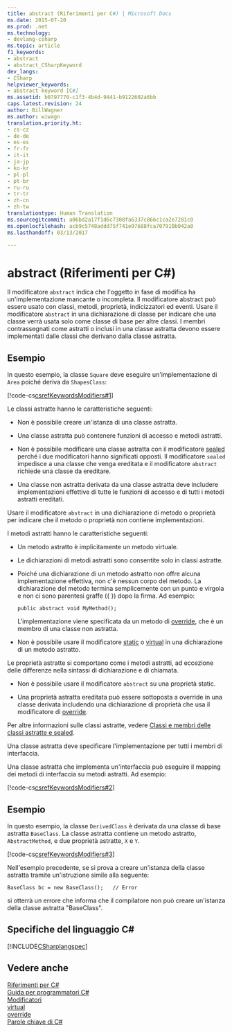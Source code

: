 ```yaml
---
title: abstract (Riferimenti per C#) | Microsoft Docs
ms.date: 2015-07-20
ms.prod: .net
ms.technology:
- devlang-csharp
ms.topic: article
f1_keywords:
- abstract
- abstract_CSharpKeyword
dev_langs:
- CSharp
helpviewer_keywords:
- abstract keyword [C#]
ms.assetid: b0797770-c1f3-4b4d-9441-b9122602a6bb
caps.latest.revision: 24
author: BillWagner
ms.author: wiwagn
translation.priority.ht:
- cs-cz
- de-de
- es-es
- fr-fr
- it-it
- ja-jp
- ko-kr
- pl-pl
- pt-br
- ru-ru
- tr-tr
- zh-cn
- zh-tw
translationtype: Human Translation
ms.sourcegitcommit: a06bd2a17f1d6c7308fa6337c866c1ca2e7281c0
ms.openlocfilehash: acb9c5748addd75f741e97688fca707910b042a0
ms.lasthandoff: 03/13/2017

---
```

# <a name="abstract-c-reference"></a>abstract (Riferimenti per C#)
Il modificatore `abstract` indica che l'oggetto in fase di modifica ha un'implementazione mancante o incompleta. Il modificatore abstract può essere usato con classi, metodi, proprietà, indicizzatori ed eventi. Usare il modificatore `abstract` in una dichiarazione di classe per indicare che una classe verrà usata solo come classe di base per altre classi. I membri contrassegnati come astratti o inclusi in una classe astratta devono essere implementati dalle classi che derivano dalla classe astratta.  
  
## <a name="example"></a>Esempio  
 In questo esempio, la classe `Square` deve eseguire un'implementazione di `Area` poiché deriva da `ShapesClass`:  
  
 [!code-cs[csrefKeywordsModifiers#1](../../../csharp/language-reference/keywords/codesnippet/CSharp/abstract_1.cs)]  
  
 Le classi astratte hanno le caratteristiche seguenti:  
  
-   Non è possibile creare un'istanza di una classe astratta.  
  
-   Una classe astratta può contenere funzioni di accesso e metodi astratti.  
  
-   Non è possibile modificare una classe astratta con il modificatore [sealed](../../../csharp/language-reference/keywords/sealed.md) perché i due modificatori hanno significati opposti. Il modificatore `sealed` impedisce a una classe che venga ereditata e il modificatore `abstract` richiede una classe da ereditare.  
  
-   Una classe non astratta derivata da una classe astratta deve includere implementazioni effettive di tutte le funzioni di accesso e di tutti i metodi astratti ereditati.  
  
 Usare il modificatore `abstract` in una dichiarazione di metodo o proprietà per indicare che il metodo o proprietà non contiene implementazioni.  
  
 I metodi astratti hanno le caratteristiche seguenti:  
  
-   Un metodo astratto è implicitamente un metodo virtuale.  
  
-   Le dichiarazioni di metodi astratti sono consentite solo in classi astratte.  
  
-   Poiché una dichiarazione di un metodo astratto non offre alcuna implementazione effettiva, non c'è nessun corpo del metodo. La dichiarazione del metodo termina semplicemente con un punto e virgola e non ci sono parentesi graffe ({ }) dopo la firma. Ad esempio:  
  
    ```  
    public abstract void MyMethod();  
    ```  
  
     L'implementazione viene specificata da un metodo di [override](../../../csharp/language-reference/keywords/override.md), che è un membro di una classe non astratta.  
  
-   Non è possibile usare il modificatore [static](../../../csharp/language-reference/keywords/static.md) o [virtual](../../../csharp/language-reference/keywords/virtual.md) in una dichiarazione di un metodo astratto.  
  
 Le proprietà astratte si comportano come i metodi astratti, ad eccezione delle differenze nella sintassi di dichiarazione e di chiamata.  
  
-   Non è possibile usare il modificatore `abstract` su una proprietà static.  
  
-   Una proprietà astratta ereditata può essere sottoposta a override in una classe derivata includendo una dichiarazione di proprietà che usa il modificatore di [override](../../../csharp/language-reference/keywords/override.md).  
  
 Per altre informazioni sulle classi astratte, vedere [Classi e membri delle classi astratte e sealed](../../../csharp/programming-guide/classes-and-structs/abstract-and-sealed-classes-and-class-members.md).  
  
 Una classe astratta deve specificare l'implementazione per tutti i membri di interfaccia.  
  
 Una classe astratta che implementa un'interfaccia può eseguire il mapping dei metodi di interfaccia su metodi astratti. Ad esempio:  
  
 [!code-cs[csrefKeywordsModifiers#2](../../../csharp/language-reference/keywords/codesnippet/CSharp/abstract_2.cs)]  
  
## <a name="example"></a>Esempio  
 In questo esempio, la classe `DerivedClass` è derivata da una classe di base astratta `BaseClass`. La classe astratta contiene un metodo astratto, `AbstractMethod`, e due proprietà astratte, `X` e `Y`.  
  
 [!code-cs[csrefKeywordsModifiers#3](../../../csharp/language-reference/keywords/codesnippet/CSharp/abstract_3.cs)]  
  
 Nell'esempio precedente, se si prova a creare un'istanza della classe astratta tramite un'istruzione simile alla seguente:  
  
```  
BaseClass bc = new BaseClass();   // Error  
```  
  
 si otterrà un errore che informa che il compilatore non può creare un'istanza della classe astratta "BaseClass".  
  
## <a name="c-language-specification"></a>Specifiche del linguaggio C#  
 [!INCLUDE[CSharplangspec](../../../csharp/language-reference/keywords/includes/csharplangspec_md.md)]  
  
## <a name="see-also"></a>Vedere anche  
 [Riferimenti per C#](../../../csharp/language-reference/index.md)   
 [Guida per programmatori C#](../../../csharp/programming-guide/index.md)   
 [Modificatori](../../../csharp/language-reference/keywords/modifiers.md)   
 [virtual](../../../csharp/language-reference/keywords/virtual.md)   
 [override](../../../csharp/language-reference/keywords/override.md)   
 [Parole chiave di C#](../../../csharp/language-reference/keywords/index.md)

